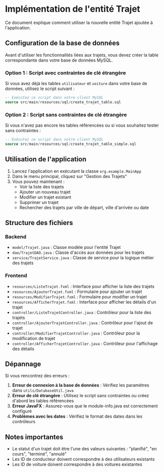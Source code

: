 # Implémentation de l'entité Trajet

Ce document explique comment utiliser la nouvelle entité Trajet ajoutée à l'application.

## Configuration de la base de données

Avant d'utiliser les fonctionnalités liées aux trajets, vous devez créer la table correspondante dans votre base de données MySQL.

### Option 1 : Script avec contraintes de clé étrangère

Si vous avez déjà les tables `utilisateur` et `voiture` dans votre base de données, utilisez le script suivant :

```sql
-- Exécutez ce script dans votre client MySQL
source src/main/resources/sql/create_trajet_table.sql
```

### Option 2 : Script sans contraintes de clé étrangère

Si vous n'avez pas encore les tables référencées ou si vous souhaitez tester sans contraintes :

```sql
-- Exécutez ce script dans votre client MySQL
source src/main/resources/sql/create_trajet_table_simple.sql
```

## Utilisation de l'application

1. Lancez l'application en exécutant la classe `org.example.MainApp`
2. Dans le menu principal, cliquez sur "Gestion des Trajets"
3. Vous pouvez maintenant :
   - Voir la liste des trajets
   - Ajouter un nouveau trajet
   - Modifier un trajet existant
   - Supprimer un trajet
   - Rechercher des trajets par ville de départ, ville d'arrivée ou date

## Structure des fichiers

### Backend
- `model/Trajet.java` : Classe modèle pour l'entité Trajet
- `dao/TrajetDAO.java` : Classe d'accès aux données pour les trajets
- `service/TrajetService.java` : Classe de service pour la logique métier des trajets

### Frontend
- `resources/ListeTrajet.fxml` : Interface pour afficher la liste des trajets
- `resources/AjouterTrajet.fxml` : Formulaire pour ajouter un trajet
- `resources/ModifierTrajet.fxml` : Formulaire pour modifier un trajet
- `resources/AfficherTrajet.fxml` : Interface pour afficher les détails d'un trajet
- `controller/ListeTrajetController.java` : Contrôleur pour la liste des trajets
- `controller/AjouterTrajetController.java` : Contrôleur pour l'ajout de trajet
- `controller/ModifierTrajetController.java` : Contrôleur pour la modification de trajet
- `controller/AfficherTrajetController.java` : Contrôleur pour l'affichage des détails

## Dépannage

Si vous rencontrez des erreurs :

1. **Erreur de connexion à la base de données** : Vérifiez les paramètres dans `utils/DatabaseUtil.java`
2. **Erreur de clé étrangère** : Utilisez le script sans contraintes ou créez d'abord les tables référencées
3. **Erreur JavaFX** : Assurez-vous que le module-info.java est correctement configuré
4. **Problèmes avec les dates** : Vérifiez le format des dates dans les contrôleurs

## Notes importantes

- Le statut d'un trajet doit être l'une des valeurs suivantes : "planifié", "en cours", "terminé", "annulé"
- Les ID de conducteur doivent correspondre à des utilisateurs existants
- Les ID de voiture doivent correspondre à des voitures existantes

